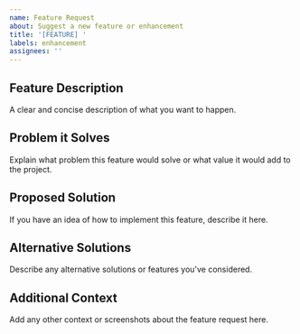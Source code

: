 ```yaml
---
name: Feature Request
about: Suggest a new feature or enhancement
title: '[FEATURE] '
labels: enhancement
assignees: ''
---
```


## Feature Description
A clear and concise description of what you want to happen.

## Problem it Solves
Explain what problem this feature would solve or what value it would add to the project.

## Proposed Solution
If you have an idea of how to implement this feature, describe it here.

## Alternative Solutions
Describe any alternative solutions or features you've considered.

## Additional Context
Add any other context or screenshots about the feature request here.